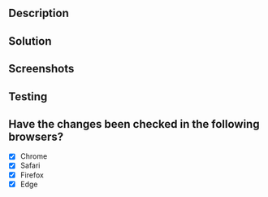## Description
<!--- Describe the feature or bug fix that this PR addresses -->
<!--- Feature: Attach wireframes or link to relevant design documentation if applicable -->
<!--- Bug fix: Describe the root cause and analysis of the problem -->

## Solution
<!--- Feature: Describe your code changes, and mention if any existing features/functionality is affected by the changes. -->
<!--- Bug Fix: Describe your code changes, and explain the technical solution and how it fixes the issue -->

## Screenshots
<!--- Add before and after screenshots of the UI if applicable -->

## Testing
<!--- Describe unit or e2e tests if they were required for this feature/fix -->

## Have the changes been checked in the following browsers?
- [x] Chrome
- [x] Safari
- [x] Firefox
- [x] Edge